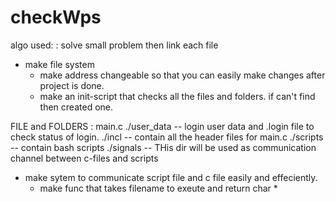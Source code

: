 # checkWps

algo used: : solve small problem then link each file

* make file system
	- make address changeable so that you can easily make changes after project is done.
	- make an init-script that checks all the files and folders. if can't find then created one.

FILE and FOLDERS : 
main.c
./user_data -- login user data and .login file to check status of login.
./incl -- contain all the header files for main.c
./scripts -- contain bash scripts
./signals -- THis dir will be used as communication channel between c-files and scripts

* make sytem to communicate script file and c file easily and effeciently.
	- make func that takes filename to exeute and return char *


